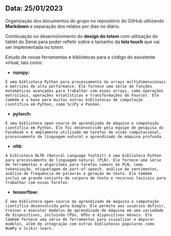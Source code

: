 ## Data: 25/01/2023

Organização dos documentos do grupo no repositório do GitHub utilizando **Markdown** e separação dos relatos por dias no diário.

Continuação no desenvolvimento do **design do totem** com utilização do tablet do Senai para poder refletir sobre o tamanho da **tela touch** que vai ser implementada no totem.

Estudo de novas ferramentas e bibliotecas para o código do assistente virtual, tais como:

- **numpy:**

`É uma biblioteca Python para processamento de arrays multidimensionais e matrizes de alta performance. Ele fornece uma série de funções matemáticas avançadas para trabalhar com esses arrays, como operações matriciais, operações estatísticas e transformações de Fourier. Ele também é a base para muitas outras bibliotecas de computação científica em Python, como SciPy e Pandas.`

- **pytorch:**

`É uma biblioteca open-source de aprendizado de máquina e computação científica em Python. Ele foi desenvolvido pela equipe de pesquisa do Facebook e é amplamente utilizado em tarefas de visão computacional, processamento de linguagem natural e aprendizado de máquina profunda.`

- **nltk:**

`A biblioteca NLTK (Natural Language Toolkit) é uma biblioteca Python para processamento de linguagem natural (PLN). Ele fornece uma série de ferramentas e algoritmos para tarefas comuns de PLN, como tokenização, etiquetagem de part-of-speech, análise de sentimentos, análise de frequência de palavras e geração de texto. Ele também inclui um grande conjunto de corpora de texto e recursos lexicais para trabalhar com essas tarefas.`

- **tensorflow:**

`É uma biblioteca open-source de aprendizado de máquina e computação científica desenvolvida pelo Google. Ele permite aos usuários definir, treinar e executar modelos de aprendizado de máquina em uma variedade de dispositivos, incluindo CPUs, GPUs e dispositivos móveis. Ele também fornece uma série de ferramentas para visualizar e depurar modelos, além de integração com outras bibliotecas populares como NumPy e Scikit-learn.`
